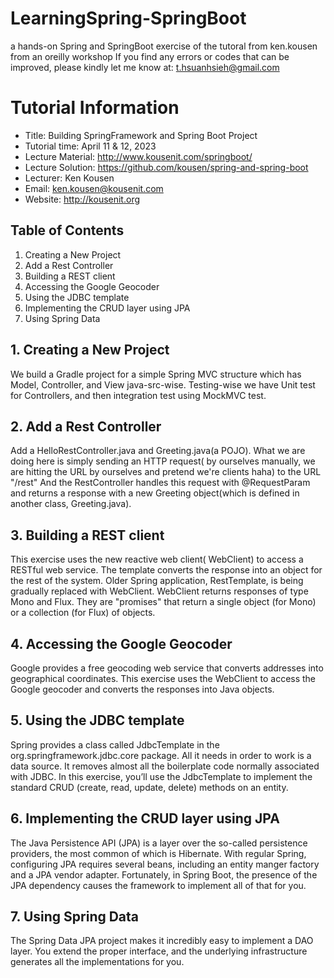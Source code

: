 # LearningSpring-SpringBoot
a hands-on Spring and SpringBoot exercise of the tutoral from ken.kousen from an oreilly workshop
If you find any errors or codes that can be improved, please kindly let me know at: t.hsuanhsieh@gmail.com

# Tutorial Information

- Title: Building SpringFramework and Spring Boot Project
- Tutorial time: April 11 & 12, 2023
- Lecture Material: http://www.kousenit.com/springboot/
- Lecture Solution: https://github.com/kousen/spring-and-spring-boot
- Lecturer: Ken Kousen
- Email: ken.kousen@kousenit.com
- Website: http://kousenit.org

## Table of Contents

1. Creating a New Project
2. Add a Rest Controller
3. Building a REST client
4. Accessing the Google Geocoder
5. Using the JDBC template
6. Implementing the CRUD layer using JPA
7. Using Spring Data

## 1. Creating a New Project 

We build a Gradle project for a simple Spring MVC structure which has Model, Controller, and View java-src-wise. Testing-wise we have Unit test for Controllers, and then integration test using MockMVC test. 

## 2. Add a Rest Controller

Add a HelloRestController.java and Greeting.java(a POJO). What we are doing here is simply sending an HTTP request( by ourselves manually, we are hitting the URL by ourselves and pretend we're clients haha) to the URL "/rest" And the RestController handles this request with @RequestParam and returns a response with a new Greeting object(which is defined in another class, Greeting.java). 

## 3. Building a REST client

This exercise uses the new reactive web client( WebClient) to access a RESTful web service. The template converts the response into an object for the rest of the system. Older Spring application, RestTemplate, is being gradually replaced with WebClient. WebClient returns responses of type Mono and Flux. They are "promises" that return a single object (for Mono) or a collection (for Flux) of objects.

## 4. Accessing the Google Geocoder

Google provides a free geocoding web service that converts addresses into geographical coordinates. This exercise uses the WebClient to access the Google geocoder and converts the responses into Java objects.

## 5. Using the JDBC template

Spring provides a class called JdbcTemplate in the org.springframework.jdbc.core package. All it needs in order to work is a data source. It removes almost all the boilerplate code normally associated with JDBC. In this exercise, you’ll use the JdbcTemplate to implement the standard CRUD (create, read, update, delete) methods on an entity.

## 6. Implementing the CRUD layer using JPA

The Java Persistence API (JPA) is a layer over the so-called persistence providers, the most common of which is Hibernate. With regular Spring, configuring JPA requires several beans, including an entity manger factory and a JPA vendor adapter. Fortunately, in Spring Boot, the presence of the JPA dependency causes the framework to implement all of that for you.

## 7. Using Spring Data

The Spring Data JPA project makes it incredibly easy to implement a DAO layer. You extend the proper interface, and the underlying infrastructure generates all the implementations for you.
